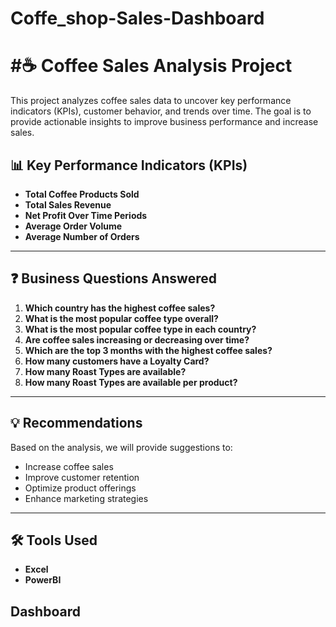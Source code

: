 # Coffe_shop-Sales-Dashboard

 # #☕ Coffee Sales Analysis Project 
 This project analyzes coffee sales data to uncover key performance indicators (KPIs), customer behavior, and trends over time. The goal is to provide actionable insights to improve business performance and increase sales. 

## 📊 Key Performance Indicators (KPIs)

- **Total Coffee Products Sold**  
- **Total Sales Revenue**  
- **Net Profit Over Time Periods**  
- **Average Order Volume**  
- **Average Number of Orders**

---

## ❓ Business Questions Answered

1. **Which country has the highest coffee sales?**  
2. **What is the most popular coffee type overall?**  
3. **What is the most popular coffee type in each country?**  
4. **Are coffee sales increasing or decreasing over time?**  
5. **Which are the top 3 months with the highest coffee sales?**  
6. **How many customers have a Loyalty Card?**  
7. **How many Roast Types are available?**  
8. **How many Roast Types are available per product?**

---

## 💡 Recommendations

Based on the analysis, we will provide suggestions to:
- Increase coffee sales
- Improve customer retention
- Optimize product offerings
- Enhance marketing strategies

---

## 🛠 Tools Used

- **Excel**
- **PowerBI**
## Dashboard
